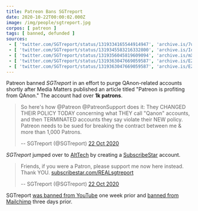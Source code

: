 ```yaml
---
title: Patreon Bans SGTreport
date: 2020-10-22T00:00:02.000Z
image: /img/people/sgtreport.jpg
corpos: [ patreon ]
tags: [ banned, defunded ]
sources:
 - [ 'twitter.com/SGTreport/status/1319334165544914947', 'archive.is/7ugdV' ]
 - [ 'twitter.com/SGTreport/status/1319345583216332800', 'archive.is/IqgWk' ]
 - [ 'twitter.com/SGTreport/status/1319356045819609094', 'archive.is/mXAzK' ]
 - [ 'twitter.com/SGTreport/status/1319363047669059587', 'archive.is/EZyPT' ]
 - [ 'twitter.com/SGTreport/status/1319363047669059587', 'archive.is/EZyPT' ]
---
```


Patreon banned _SGTreport_ in an effort to purge QAnon-related
accounts shortly after Media Matters published an article titled "Patreon is
profiting from QAnon." The account had over **1k patrons**.

> So here's how @Patreon @PatreonSupport does it: They CHANGED THEIR POLICY
> TODAY concerning what THEY call "Qanon" accounts, and then TERMINATED
> accounts they say violate their NEW policy. Patreon needs to be sued for
> breaking the contract between me & more than 1,000 Patrons.
>
> -- SGTreport (@SGTreport) [22 Oct 2020](https://archive.is/IqgWk#selection-553.0-577.238)

_SGTreport_ jumped over to [AltTech](/alttech/) by creating a
[SubscribeStar](/alttech/subscribestar/) account.

> Friends, if you were a Patron, please support me now here instead. Thank YOU.
> [subscribestar.com/REALsgtreport](https://www.subscribestar.com/REALsgtreport)
>
> -- SGTreport (@SGTreport) [22 Oct 2020](https://archive.is/EZyPT)

SGTreport [was banned from YouTube](/e/youtube-bans-sgtreport/) one week
prior and [banned from Mailchimp](/e/mailchimp-bans-sgtreport/) three days
prior.
